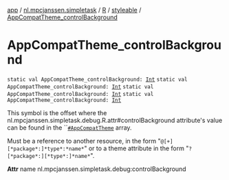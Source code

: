 [app](../../../index.md) / [nl.mpcjanssen.simpletask](../../index.md) / [R](../index.md) / [styleable](index.md) / [AppCompatTheme_controlBackground](.)

# AppCompatTheme_controlBackground

`static val AppCompatTheme_controlBackground: `[`Int`](https://kotlinlang.org/api/latest/jvm/stdlib/kotlin/-int/index.html)
`static val AppCompatTheme_controlBackground: `[`Int`](https://kotlinlang.org/api/latest/jvm/stdlib/kotlin/-int/index.html)
`static val AppCompatTheme_controlBackground: `[`Int`](https://kotlinlang.org/api/latest/jvm/stdlib/kotlin/-int/index.html)
`static val AppCompatTheme_controlBackground: `[`Int`](https://kotlinlang.org/api/latest/jvm/stdlib/kotlin/-int/index.html)

This symbol is the offset where the nl.mpcjanssen.simpletask.debug.R.attr#controlBackground attribute's value can be found in the ``[`#AppCompatTheme`](-app-compat-theme.md) array.

Must be a reference to another resource, in the form "`@[+][*package*:]*type*:*name*`" or to a theme attribute in the form "`?[*package*:][*type*:]*name*`".

**Attr**
name nl.mpcjanssen.simpletask.debug:controlBackground

